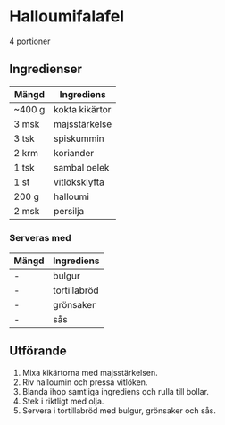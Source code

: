 # Halloumifalafel
4 portioner
## Ingredienser

Mängd|Ingrediens
------------ | -------------
~400 g|kokta kikärtor
3 msk|majsstärkelse
3 tsk|spiskummin
2 krm|koriander
1 tsk|sambal oelek
1 st|vitlöksklyfta
200 g|halloumi
2 msk|persilja


### Serveras med

Mängd| Ingrediens
------------ | -------------
\-|bulgur
\-|tortillabröd
\-|grönsaker
\-|sås

## Utförande
1. Mixa kikärtorna med majsstärkelsen.
2. Riv halloumin och pressa vitlöken.
3. Blanda ihop samtliga ingrediens och rulla till bollar.
4. Stek i riktligt med olja.
5. Servera i tortillabröd med bulgur, grönsaker och sås.
